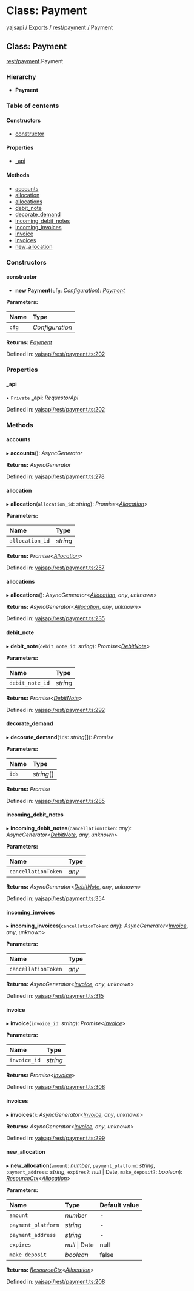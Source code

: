# Class: Payment

[yajsapi](../yajsapi.md) / [Exports](../modules/) / [rest/payment](../modules/rest_payment.md) / Payment

## Class: Payment

[rest/payment](../modules/rest_payment.md).Payment

### Hierarchy

* **Payment**

### Table of contents

#### Constructors

* [constructor](rest_payment.payment.md#constructor)

#### Properties

* [\_api](rest_payment.payment.md#_api)

#### Methods

* [accounts](rest_payment.payment.md#accounts)
* [allocation](rest_payment.payment.md#allocation)
* [allocations](rest_payment.payment.md#allocations)
* [debit\_note](rest_payment.payment.md#debit_note)
* [decorate\_demand](rest_payment.payment.md#decorate_demand)
* [incoming\_debit\_notes](rest_payment.payment.md#incoming_debit_notes)
* [incoming\_invoices](rest_payment.payment.md#incoming_invoices)
* [invoice](rest_payment.payment.md#invoice)
* [invoices](rest_payment.payment.md#invoices)
* [new\_allocation](rest_payment.payment.md#new_allocation)

### Constructors

#### constructor

+ **new Payment**\(`cfg`: _Configuration_\): [_Payment_](rest_payment.payment.md)

**Parameters:**

| Name | Type |
| :--- | :--- |
| `cfg` | _Configuration_ |

**Returns:** [_Payment_](rest_payment.payment.md)

Defined in: [yajsapi/rest/payment.ts:202](https://github.com/golemfactory/yajsapi/blob/289a25a/yajsapi/rest/payment.ts#L202)

### Properties

#### \_api

• `Private` **\_api**: _RequestorApi_

Defined in: [yajsapi/rest/payment.ts:202](https://github.com/golemfactory/yajsapi/blob/289a25a/yajsapi/rest/payment.ts#L202)

### Methods

#### accounts

▸ **accounts**\(\): _AsyncGenerator_

**Returns:** _AsyncGenerator_

Defined in: [yajsapi/rest/payment.ts:278](https://github.com/golemfactory/yajsapi/blob/289a25a/yajsapi/rest/payment.ts#L278)

#### allocation

▸ **allocation**\(`allocation_id`: _string_\): _Promise_&lt;[_Allocation_](rest_payment.allocation.md)&gt;

**Parameters:**

| Name | Type |
| :--- | :--- |
| `allocation_id` | _string_ |

**Returns:** _Promise_&lt;[_Allocation_](rest_payment.allocation.md)&gt;

Defined in: [yajsapi/rest/payment.ts:257](https://github.com/golemfactory/yajsapi/blob/289a25a/yajsapi/rest/payment.ts#L257)

#### allocations

▸ **allocations**\(\): _AsyncGenerator_&lt;[_Allocation_](rest_payment.allocation.md), _any_, _unknown_&gt;

**Returns:** _AsyncGenerator_&lt;[_Allocation_](rest_payment.allocation.md), _any_, _unknown_&gt;

Defined in: [yajsapi/rest/payment.ts:235](https://github.com/golemfactory/yajsapi/blob/289a25a/yajsapi/rest/payment.ts#L235)

#### debit\_note

▸ **debit\_note**\(`debit_note_id`: _string_\): _Promise_&lt;[_DebitNote_](rest_payment.debitnote.md)&gt;

**Parameters:**

| Name | Type |
| :--- | :--- |
| `debit_note_id` | _string_ |

**Returns:** _Promise_&lt;[_DebitNote_](rest_payment.debitnote.md)&gt;

Defined in: [yajsapi/rest/payment.ts:292](https://github.com/golemfactory/yajsapi/blob/289a25a/yajsapi/rest/payment.ts#L292)

#### decorate\_demand

▸ **decorate\_demand**\(`ids`: _string_\[\]\): _Promise_

**Parameters:**

| Name | Type |
| :--- | :--- |
| `ids` | _string_\[\] |

**Returns:** _Promise_

Defined in: [yajsapi/rest/payment.ts:285](https://github.com/golemfactory/yajsapi/blob/289a25a/yajsapi/rest/payment.ts#L285)

#### incoming\_debit\_notes

▸ **incoming\_debit\_notes**\(`cancellationToken`: _any_\): _AsyncGenerator_&lt;[_DebitNote_](rest_payment.debitnote.md), _any_, _unknown_&gt;

**Parameters:**

| Name | Type |
| :--- | :--- |
| `cancellationToken` | _any_ |

**Returns:** _AsyncGenerator_&lt;[_DebitNote_](rest_payment.debitnote.md), _any_, _unknown_&gt;

Defined in: [yajsapi/rest/payment.ts:354](https://github.com/golemfactory/yajsapi/blob/289a25a/yajsapi/rest/payment.ts#L354)

#### incoming\_invoices

▸ **incoming\_invoices**\(`cancellationToken`: _any_\): _AsyncGenerator_&lt;[_Invoice_](rest_payment.invoice.md), _any_, _unknown_&gt;

**Parameters:**

| Name | Type |
| :--- | :--- |
| `cancellationToken` | _any_ |

**Returns:** _AsyncGenerator_&lt;[_Invoice_](rest_payment.invoice.md), _any_, _unknown_&gt;

Defined in: [yajsapi/rest/payment.ts:315](https://github.com/golemfactory/yajsapi/blob/289a25a/yajsapi/rest/payment.ts#L315)

#### invoice

▸ **invoice**\(`invoice_id`: _string_\): _Promise_&lt;[_Invoice_](rest_payment.invoice.md)&gt;

**Parameters:**

| Name | Type |
| :--- | :--- |
| `invoice_id` | _string_ |

**Returns:** _Promise_&lt;[_Invoice_](rest_payment.invoice.md)&gt;

Defined in: [yajsapi/rest/payment.ts:308](https://github.com/golemfactory/yajsapi/blob/289a25a/yajsapi/rest/payment.ts#L308)

#### invoices

▸ **invoices**\(\): _AsyncGenerator_&lt;[_Invoice_](rest_payment.invoice.md), _any_, _unknown_&gt;

**Returns:** _AsyncGenerator_&lt;[_Invoice_](rest_payment.invoice.md), _any_, _unknown_&gt;

Defined in: [yajsapi/rest/payment.ts:299](https://github.com/golemfactory/yajsapi/blob/289a25a/yajsapi/rest/payment.ts#L299)

#### new\_allocation

▸ **new\_allocation**\(`amount`: _number_, `payment_platform`: _string_, `payment_address`: _string_, `expires?`: _null_ \| Date, `make_deposit?`: _boolean_\): [_ResourceCtx_](rest_resource.resourcectx.md)&lt;[_Allocation_](rest_payment.allocation.md)&gt;

**Parameters:**

| Name | Type | Default value |
| :--- | :--- | :--- |
| `amount` | _number_ | - |
| `payment_platform` | _string_ | - |
| `payment_address` | _string_ | - |
| `expires` | _null_ \| Date | null |
| `make_deposit` | _boolean_ | false |

**Returns:** [_ResourceCtx_](rest_resource.resourcectx.md)&lt;[_Allocation_](rest_payment.allocation.md)&gt;

Defined in: [yajsapi/rest/payment.ts:208](https://github.com/golemfactory/yajsapi/blob/289a25a/yajsapi/rest/payment.ts#L208)

